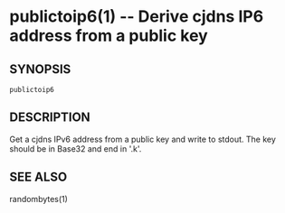 publictoip6(1) -- Derive cjdns IP6 address from a public key
=============================================

## SYNOPSIS

`publictoip6` <public key>

## DESCRIPTION
Get a cjdns IPv6 address from a public key and write to stdout.
The key should be in Base32 and end in '.k'.

## SEE ALSO

randombytes(1)
